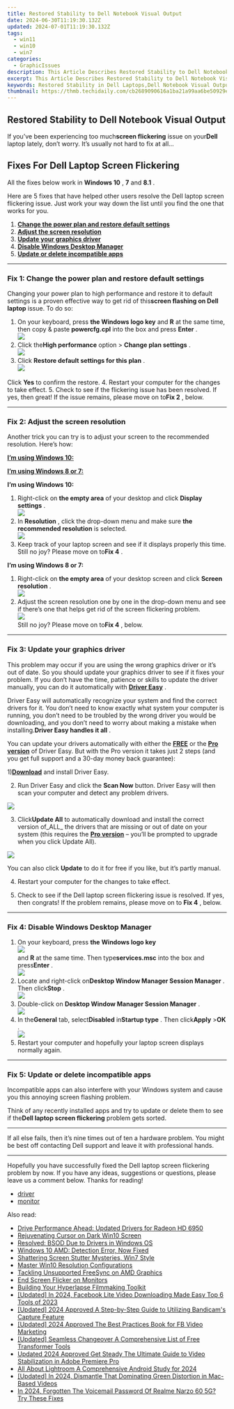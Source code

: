 ```yaml
---
title: Restored Stability to Dell Notebook Visual Output
date: 2024-06-30T11:19:30.132Z
updated: 2024-07-01T11:19:30.132Z
tags:
  - win11
  - win10
  - win7
categories:
  - GraphicIssues
description: This Article Describes Restored Stability to Dell Notebook Visual Output
excerpt: This Article Describes Restored Stability to Dell Notebook Visual Output
keywords: Restored Stability in Dell Laptops,Dell Notebook Visual Output Restoration,Dell Laptop Display Stabilization,Improved Performance for Dell Notebooks,Stabilizing Dell Visual Output,Troubleshooting Dell Notebook Graphics,Fixing Visual Instability in Dell Laptops
thumbnail: https://thmb.techidaily.com/cb2689090616a1ba21a99aa6be50929e603a0dc8061abd47262715b07e4d29cd.jpg
---
```


## Restored Stability to Dell Notebook Visual Output

 If you’ve been experiencing too much**screen flickering** issue on your**Dell** laptop lately, don’t worry. It’s usually not hard to fix at all…

## Fixes For Dell Laptop Screen Flickering

All the fixes below work in **Windows 10** ,   **7**  and **8.1** .

Here are 5 fixes that have helped other users resolve the Dell laptop screen flickering issue. Just work your way down the list until you find the one that works for you.

1. [**Change the power plan and restore default settings**](#F1)
2. [**Adjust the screen resolution**](#F2)
3. [**Update your graphics driver**](#F3)
4. [**Disable Windows Desktop Manager**](#F4)
5. [**Update or delete incompatible apps**](#F5)

---

### Fix 1: Change the power plan and restore default settings

 Changing your power plan to high performance and restore it to default settings is a proven effective way to get rid of this**screen flashing on Dell laptop** issue. To do so:

1. On your keyboard, press **the Windows logo key** and **R**  at the same time, then copy & paste **powercfg.cpl**  into the box and press **Enter**  .  
![](https://images.drivereasy.com/wp-content/uploads/2018/07/img_5b4c4e6c91572.png)
2. Click the**High performance** option > **Change plan settings** .  
![](https://images.drivereasy.com/wp-content/uploads/2018/08/img_5b7a803558e52.jpg)
3. Click **Restore default settings for this plan** .  
![](https://images.drivereasy.com/wp-content/uploads/2018/08/img_5b740b5511476.jpg)  

 Click **Yes**   to confirm the restore.
4. Restart your computer for the changes to take effect.
5. Check to see if the flickering issue has been resolved. If yes, then great! If the issue remains, please move on to**Fix 2** , below.

---

### Fix 2: Adjust the screen resolution

 Another trick you can try is to adjust your screen to the recommended resolution. Here’s how:

[**I’m using Windows 10:**](#W10)

[**I’m using Windows 8 or 7:**](#W87)

 **I’m using Windows 10:**

1. Right-click on **the empty area**   of your desktop and click **Display settings** .  
![](https://images.drivereasy.com/wp-content/uploads/2018/07/img_5b4c67b31715b.jpg)
2. In **Resolution** , click the drop-down menu and make sure **the recommended resolution**   is selected.  
![](https://images.drivereasy.com/wp-content/uploads/2018/07/img_5b4c683faa667.jpg)
3. Keep track of your laptop screen and see if it displays properly this time. Still no joy? Please move on to**Fix 4** .

 **I’m using Windows 8 or 7:**

1. Right-click on **the empty area**   of your desktop screen and click **Screen resolution** .  
![](https://images.drivereasy.com/wp-content/uploads/2018/07/img_5b5ed6d79ee72.jpg)
2. Adjust the screen resolution one by one in the drop-down menu and see if there’s one that helps get rid of the screen flickering problem.  
![](https://images.drivereasy.com/wp-content/uploads/2018/08/img_5b72884ff0e75.jpg)  
 Still no joy? Please move on to**Fix 4** , below.

---

### Fix 3: Update your graphics driver

 This problem may occur if you are using the wrong graphics driver or it’s out of date. So you should update your graphics driver to see if it fixes your problem. If you don’t have the time, patience or skills to update the driver manually, you can do it automatically with [**Driver Easy**](https://tools.techidaily.com/drivereasy/download/) .

 Driver Easy will automatically recognize your system and find the correct drivers for it. You don’t need to know exactly what system your computer is running, you don’t need to be troubled by the wrong driver you would be downloading, and you don’t need to worry about making a mistake when installing.**Driver Easy handles it all** .

 You can update your drivers automatically with either the [**FREE**](https://tools.techidaily.com/drivereasy/download/) or the [**Pro version**](https://tools.techidaily.com/drivereasy/download/) of Driver Easy. But with the Pro version it takes just 2 steps (and you get full support and a 30-day money back guarantee):

 1)[**Download**](https://tools.techidaily.com/drivereasy/download/) and install Driver Easy.

 2) Run Driver Easy and click the **Scan Now** button. Driver Easy will then scan your computer and detect any problem drivers.

![](https://images.drivereasy.com/wp-content/uploads/2018/07/img_5b46ffcde1143.jpg)

 3) Click**Update All** to automatically download and install the correct version of_ALL_ the drivers that are missing or out of date on your system (this requires the [**Pro version**](https://tools.techidaily.com/drivereasy/download/) – you’ll be prompted to upgrade when you click Update All).

![](https://images.drivereasy.com/wp-content/uploads/2018/07/img_5b594e371b13c.jpg)

 You can also click **Update** to do it for free if you like, but it’s partly manual.

4) Restart your computer for the changes to take effect.

5) Check to see if the Dell laptop screen flickering issue is resolved. If yes, then congrats! If the problem remains, please move on to **Fix 4** , below.

---

### Fix 4: Disable Windows Desktop Manager

1. On your keyboard, press **the**    **Windows logo key**  
**![](https://images.drivereasy.com/wp-content/uploads/2018/04/img_5ae0331bc08e4.png)**  
 and **R**  at the same time. Then type**services.msc** into the box and press**Enter** .  
![](https://images.drivereasy.com/wp-content/uploads/2018/08/img_5b7a8a691fe0c.png)
2. Locate and right-click on**Desktop Window Manager Session Manager** . Then click**Stop** .  
![](https://images.drivereasy.com/wp-content/uploads/2018/08/img_5b7a8a0a13442.jpg)
3. Double-click on **Desktop Window Manager Session Manager** .  
![](https://images.drivereasy.com/wp-content/uploads/2018/08/img_5b7a8b9fbc86c.jpg)
4. In the**General** tab, select**Disabled** in**Startup type** . Then click**Apply** \>**OK** .  
![](https://images.drivereasy.com/wp-content/uploads/2018/08/img_5b7a8b219f705.jpg)
5. Restart your computer and hopefully your laptop screen displays normally again.

---

### Fix 5: Update or delete incompatible apps

 Incompatible apps can also interfere with your Windows system and cause you this annoying screen flashing problem.

 Think of any recently installed apps and try to update or delete them to see if the**Dell laptop screen flickering** problem gets sorted.

---

 If all else fails, then it’s nine times out of ten a hardware problem. You might be best off contacting Dell support and leave it with professional hands.

---

 Hopefully you have successfully fixed the Dell laptop screen flickering problem by now. If you have any ideas, suggestions or questions, please leave us a comment below. Thanks for reading!

* [driver](https://tools.techidaily.com/drivereasy/download/)
* [monitor](https://tools.techidaily.com/drivereasy/download/)

<ins class="adsbygoogle"
     style="display:block"
     data-ad-format="autorelaxed"
     data-ad-client="ca-pub-7571918770474297"
     data-ad-slot="1223367746"></ins>



<ins class="adsbygoogle"
     style="display:block"
     data-ad-client="ca-pub-7571918770474297"
     data-ad-slot="8358498916"
     data-ad-format="auto"
     data-full-width-responsive="true"></ins>

<span class="atpl-alsoreadstyle">Also read:</span>
<div><ul>
<li><a href="https://graphic-issues.techidaily.com/drive-performance-ahead-updated-drivers-for-radeon-hd-6950/"><u>Drive Performance Ahead: Updated Drivers for Radeon HD 6950</u></a></li>
<li><a href="https://graphic-issues.techidaily.com/rejuvenating-cursor-on-dark-win10-screen/"><u>Rejuvenating Cursor on Dark Win10 Screen</u></a></li>
<li><a href="https://graphic-issues.techidaily.com/resolved-bsod-due-to-drivers-in-windows-os/"><u>Resolved: BSOD Due to Drivers in Windows OS</u></a></li>
<li><a href="https://graphic-issues.techidaily.com/windows-10-amd-detection-error-now-fixed/"><u>Windows 10 AMD: Detection Error, Now Fixed</u></a></li>
<li><a href="https://graphic-issues.techidaily.com/shattering-screen-stutter-mysteries-win7-style/"><u>Shattering Screen Stutter Mysteries, Win7 Style</u></a></li>
<li><a href="https://graphic-issues.techidaily.com/master-win10-resolution-configurations/"><u>Master Win10 Resolution Configurations</u></a></li>
<li><a href="https://graphic-issues.techidaily.com/tackling-unsupported-freesync-on-amd-graphics/"><u>Tackling Unsupported FreeSync on AMD Graphics</u></a></li>
<li><a href="https://graphic-issues.techidaily.com/end-screen-flicker-on-monitors/"><u>End Screen Flicker on Monitors</u></a></li>
<li><a href="https://extra-information.techidaily.com/building-your-hyperlapse-filmmaking-toolkit/"><u>Building Your Hyperlapse Filmmaking Toolkit</u></a></li>
<li><a href="https://facebook-videos.techidaily.com/updated-in-2024-facebook-lite-video-downloading-made-easy-top-6-tools-of-2023/"><u>[Updated] In 2024, Facebook Lite Video Downloading Made Easy  Top 6 Tools of 2023</u></a></li>
<li><a href="https://screen-video-capture.techidaily.com/updated-2024-approved-a-step-by-step-guide-to-utilizing-bandicams-capture-feature/"><u>[Updated] 2024 Approved  A Step-by-Step Guide to Utilizing Bandicam's Capture Feature</u></a></li>
<li><a href="https://facebook-video-files.techidaily.com/updated-2024-approved-the-best-practices-book-for-fb-video-marketing/"><u>[Updated] 2024 Approved  The Best Practices Book for FB Video Marketing</u></a></li>
<li><a href="https://extra-approaches.techidaily.com/updated-seamless-changeover-a-comprehensive-list-of-free-transformer-tools/"><u>[Updated] Seamless Changeover  A Comprehensive List of Free Transformer Tools</u></a></li>
<li><a href="https://smart-video-editing.techidaily.com/updated-2024-approved-get-steady-the-ultimate-guide-to-video-stabilization-in-adobe-premiere-pro/"><u>Updated 2024 Approved Get Steady The Ultimate Guide to Video Stabilization in Adobe Premiere Pro</u></a></li>
<li><a href="https://extra-tips.techidaily.com/all-about-lightroom-a-comprehensive-android-study-for-2024/"><u>All About Lightroom  A Comprehensive Android Study for 2024</u></a></li>
<li><a href="https://facebook-record-videos.techidaily.com/updated-in-2024-dismantle-that-dominating-green-distortion-in-mac-based-videos/"><u>[Updated] In 2024, Dismantle That Dominating Green Distortion in Mac-Based Videos</u></a></li>
<li><a href="https://easy-unlock-android.techidaily.com/in-2024-forgotten-the-voicemail-password-of-realme-narzo-60-5g-try-these-fixes-by-drfone-android/"><u>In 2024, Forgotten The Voicemail Password Of Realme Narzo 60 5G? Try These Fixes</u></a></li>
</ul></div>

